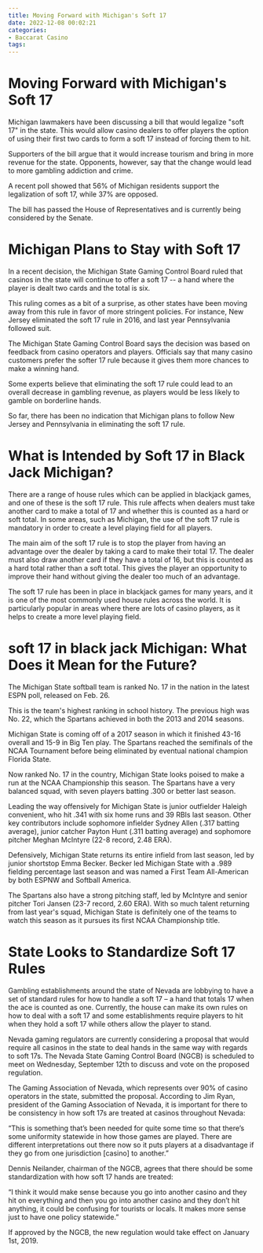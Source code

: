 ```yaml
---
title: Moving Forward with Michigan's Soft 17
date: 2022-12-08 00:02:21
categories:
- Baccarat Casino
tags:
---
```



#  Moving Forward with Michigan's Soft 17

Michigan lawmakers have been discussing a bill that would legalize "soft 17" in the state. This would allow casino dealers to offer players the option of using their first two cards to form a soft 17 instead of forcing them to hit.

Supporters of the bill argue that it would increase tourism and bring in more revenue for the state. Opponents, however, say that the change would lead to more gambling addiction and crime.

A recent poll showed that 56% of Michigan residents support the legalization of soft 17, while 37% are opposed.

The bill has passed the House of Representatives and is currently being considered by the Senate.

#  Michigan Plans to Stay with Soft 17

In a recent decision, the Michigan State Gaming Control Board ruled that casinos in the state will continue to offer a soft 17 -- a hand where the player is dealt two cards and the total is six.

This ruling comes as a bit of a surprise, as other states have been moving away from this rule in favor of more stringent policies. For instance, New Jersey eliminated the soft 17 rule in 2016, and last year Pennsylvania followed suit.

The Michigan State Gaming Control Board says the decision was based on feedback from casino operators and players. Officials say that many casino customers prefer the softer 17 rule because it gives them more chances to make a winning hand.

Some experts believe that eliminating the soft 17 rule could lead to an overall decrease in gambling revenue, as players would be less likely to gamble on borderline hands.

So far, there has been no indication that Michigan plans to follow New Jersey and Pennsylvania in eliminating the soft 17 rule.

#  What is Intended by Soft 17 in Black Jack Michigan?

There are a range of house rules which can be applied in blackjack games, and one of these is the soft 17 rule. This rule affects when dealers must take another card to make a total of 17 and whether this is counted as a hard or soft total. In some areas, such as Michigan, the use of the soft 17 rule is mandatory in order to create a level playing field for all players.

The main aim of the soft 17 rule is to stop the player from having an advantage over the dealer by taking a card to make their total 17. The dealer must also draw another card if they have a total of 16, but this is counted as a hard total rather than a soft total. This gives the player an opportunity to improve their hand without giving the dealer too much of an advantage.

The soft 17 rule has been in place in blackjack games for many years, and it is one of the most commonly used house rules across the world. It is particularly popular in areas where there are lots of casino players, as it helps to create a more level playing field.

# soft 17 in black jack Michigan: What Does it Mean for the Future?

The Michigan State softball team is ranked No. 17 in the nation in the latest ESPN poll, released on Feb. 26.

This is the team's highest ranking in school history. The previous high was No. 22, which the Spartans achieved in both the 2013 and 2014 seasons.

Michigan State is coming off of a 2017 season in which it finished 43-16 overall and 15-9 in Big Ten play. The Spartans reached the semifinals of the NCAA Tournament before being eliminated by eventual national champion Florida State.

Now ranked No. 17 in the country, Michigan State looks poised to make a run at the NCAA Championship this season. The Spartans have a very balanced squad, with seven players batting .300 or better last season.

Leading the way offensively for Michigan State is junior outfielder Haleigh convenient, who hit .341 with six home runs and 39 RBIs last season. Other key contributors include sophomore infielder Sydney Allen (.317 batting average), junior catcher Payton Hunt (.311 batting average) and sophomore pitcher Meghan McIntyre (22-8 record, 2.48 ERA).

Defensively, Michigan State returns its entire infield from last season, led by junior shortstop Emma Becker. Becker led Michigan State with a .989 fielding percentage last season and was named a First Team All-American by both ESPNW and Softball America.

The Spartans also have a strong pitching staff, led by McIntyre and senior pitcher Tori Jansen (23-7 record, 2.60 ERA). With so much talent returning from last year's squad, Michigan State is definitely one of the teams to watch this season as it pursues its first NCAA Championship title.

#  State Looks to Standardize Soft 17 Rules

Gambling establishments around the state of Nevada are lobbying to have a set of standard rules for how to handle a soft 17 – a hand that totals 17 when the ace is counted as one. Currently, the house can make its own rules on how to deal with a soft 17 and some establishments require players to hit when they hold a soft 17 while others allow the player to stand.

Nevada gaming regulators are currently considering a proposal that would require all casinos in the state to deal hands in the same way with regards to soft 17s. The Nevada State Gaming Control Board (NGCB) is scheduled to meet on Wednesday, September 12th to discuss and vote on the proposed regulation.

The Gaming Association of Nevada, which represents over 90% of casino operators in the state, submitted the proposal. According to Jim Ryan, president of the Gaming Association of Nevada, it is important for there to be consistency in how soft 17s are treated at casinos throughout Nevada:

“This is something that’s been needed for quite some time so that there’s some uniformity statewide in how those games are played. There are different interpretations out there now so it puts players at a disadvantage if they go from one jurisdiction [casino] to another.”

Dennis Neilander, chairman of the NGCB, agrees that there should be some standardization with how soft 17 hands are treated:

“I think it would make sense because you go into another casino and they hit on everything and then you go into another casino and they don’t hit anything, it could be confusing for tourists or locals. It makes more sense just to have one policy statewide.”

If approved by the NGCB, the new regulation would take effect on January 1st, 2019.